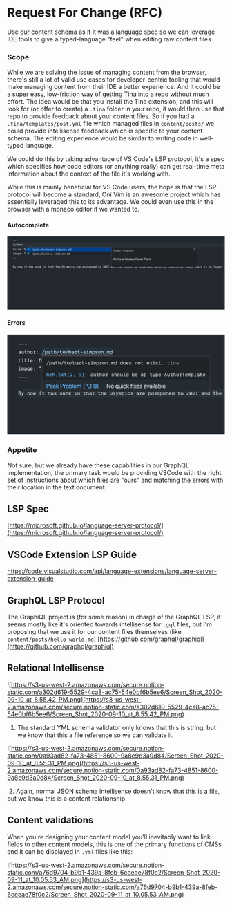  # Request For Change (RFC) 
 
Use our content schema as if it was a language spec so we can leverage IDE tools to give a typed-language "feel" when editing raw content files

### Scope

While we are solving the issue of managing content from the browser, there's still a lot of valid use cases for developer-centric tooling that would make managing content from their IDE a better experience. And it could be a super easy, low-friction way of getting Tina into a repo without much effort. The idea would be that you install the Tina extension, and this will look for (or offer to create) a `.tina` folder in your repo, it would then use that repo to provide feedback about your content files. So if you had a `.tina/templates/post.yml` file which managed files in `content/posts/` we could provide intellisense feedback which is specific to your content schema. The editing experience would be similar to writing code in well-typed language.

We could do this by taking advantage of VS Code's LSP protocol, it's a spec which specifies how code editors (or anything really) can get real-time meta information about the context of the file it's working with. 

While this is mainly beneficial for VS Code users, the hope is that the LSP protocol will become a standard, Oni Vim is an awesome project which has essentially leveraged this to its advantage. We could even use this in the browser with a monaco editor if we wanted to.

#### Autocomplete

![](https://github.com/jeffsee55/rfcs-1/blob/patch-1/author-autocomplete.png)

#### Errors

![](https://github.com/jeffsee55/rfcs-1/blob/patch-1/author-error.png)


### Appetite

Not sure, but we already have these capabilities in our GraphQL implementation, the primary task would be providing VSCode with the right set of instructions about which files are "ours" and matching the errors with their location in the text document.

## LSP Spec

[https://microsoft.github.io/language-server-protocol/](https://microsoft.github.io/language-server-protocol/)

## VSCode Extension LSP Guide

https://code.visualstudio.com/api/language-extensions/language-server-extension-guide

## GraphQL LSP Protocol

The GraphiQL project is (for some reason) in charge of the GraphQL LSP, it seems mostly like it's oriented towards intellisense for `.gql` files, but I'm proposing that we use it for our content files themselves (like `content/posts/hello-world.md`) [https://github.com/graphql/graphiql](https://github.com/graphql/graphiql)

## Relational Intellisense

![https://s3-us-west-2.amazonaws.com/secure.notion-static.com/a302d619-5529-4ca8-ac75-54e0bf6b5ee6/Screen_Shot_2020-09-10_at_8.55.42_PM.png](https://s3-us-west-2.amazonaws.com/secure.notion-static.com/a302d619-5529-4ca8-ac75-54e0bf6b5ee6/Screen_Shot_2020-09-10_at_8.55.42_PM.png)

1. The standard YML schema validator only knows that this is string, but we know that this a file reference so we can validate it.

![https://s3-us-west-2.amazonaws.com/secure.notion-static.com/0a93ad82-fa73-4851-8600-9a8e9d3a0d84/Screen_Shot_2020-09-10_at_8.55.31_PM.png](https://s3-us-west-2.amazonaws.com/secure.notion-static.com/0a93ad82-fa73-4851-8600-9a8e9d3a0d84/Screen_Shot_2020-09-10_at_8.55.31_PM.png)

 2.  Again, normal JSON schema intellisense doesn't know that this is a file, but we know this is a content relationship

## Content validations

When you're designing your content model you'll inevitably want to link fields to other content models, this is one of the primary functions of CMSs and it can be displayed in `.yml` files like this: 

![https://s3-us-west-2.amazonaws.com/secure.notion-static.com/a76d9704-b9b1-439a-8feb-6cceae78f0c2/Screen_Shot_2020-09-11_at_10.05.53_AM.png](https://s3-us-west-2.amazonaws.com/secure.notion-static.com/a76d9704-b9b1-439a-8feb-6cceae78f0c2/Screen_Shot_2020-09-11_at_10.05.53_AM.png)
